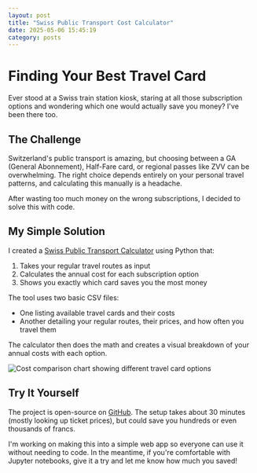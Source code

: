 ```yaml
---
layout: post
title: "Swiss Public Transport Cost Calculator"
date: 2025-05-06 15:45:19
category: posts
---
```


# Finding Your Best Travel Card

Ever stood at a Swiss train station kiosk, staring at all those subscription options and wondering which one would actually save you money? I've been there too.

## The Challenge

Switzerland's public transport is amazing, but choosing between a GA (General Abonnement), Half-Fare card, or regional passes like ZVV can be overwhelming. The right choice depends entirely on your personal travel patterns, and calculating this manually is a headache.

After wasting too much money on the wrong subscriptions, I decided to solve this with code.

## My Simple Solution

I created a [Swiss Public Transport Calculator](https://github.com/d33pk3rn3l/SwissPublicTransportCalculator) using Python that:

1. Takes your regular travel routes as input
2. Calculates the annual cost for each subscription option
3. Shows you exactly which card saves you the most money

The tool uses two basic CSV files:
- One listing available travel cards and their costs
- Another detailing your regular routes, their prices, and how often you travel them

The calculator then does the math and creates a visual breakdown of your annual costs with each option.

![Cost comparison chart showing different travel card options](https://github.com/d33pk3rn3l/SwissPublicTransportCalculator/blob/main/annual_costs_breakdown.png)

## Try It Yourself

The project is open-source on [GitHub](https://github.com/d33pk3rn3l/SwissPublicTransportCalculator). The setup takes about 30 minutes (mostly looking up ticket prices), but could save you hundreds or even thousands of francs.

I'm working on making this into a simple web app so everyone can use it without needing to code. In the meantime, if you're comfortable with Jupyter notebooks, give it a try and let me know how much you saved!
